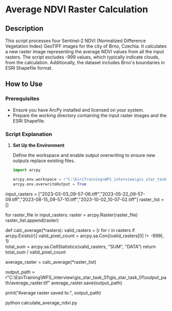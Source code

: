 # Average NDVI Raster Calculation

## Description

This script processes four Sentinel-2 NDVI (Normalized Difference Vegetation Index) GeoTIFF images for the city of Brno, Czechia. It calculates a new raster image representing the average NDVI values from all the input rasters. The script excludes -999 values, which typically indicate clouds, from the calculation. Additionally, the dataset includes Brno's boundaries in ESRI Shapefile format.

## How to Use

### Prerequisites

- Ensure you have ArcPy installed and licensed on your system.
- Prepare the working directory containing the input raster images and the ESRI Shapefile.

### Script Explanation

1. **Set Up the Environment**

   Define the workspace and enable output overwriting to ensure new outputs replace existing files.

   ```python
   import arcpy

   arcpy.env.workspace = r"C:\EsriTraining\WFS_interview\gis_star_task_01\gis_star_task_01\NDVI"
   arcpy.env.overwriteOutput = True

input_rasters = ["2023-03-03_09-57-06.tiff","2023-05-22_09-57-09.tiff","2023-08-15_09-57-10.tiff","2023-10-02_10-07-02.tiff"]
raster_list = []

for raster_file in input_rasters:
    raster = arcpy.Raster(raster_file)
    raster_list.append(raster)

def calc_average(*rasters):
    valid_rasters = [r for r in rasters if arcpy.Exists(r)] 
    valid_pixel_count = arcpy.sa.Con((valid_rasters[0] != -999), 1)  
    total_sum = arcpy.sa.CellStatistics(valid_rasters, "SUM", "DATA")
    return total_sum / valid_pixel_count

average_raster = calc_average(*raster_list)

output_path = r"C:\EsriTraining\WFS_interview\gis_star_task_01\gis_star_task_01\output_path/average_raster.tif"
average_raster.save(output_path)

print("Average raster saved to:", output_path)

python calculate_average_ndvi.py
